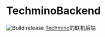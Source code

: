 # TechminoBackend
![Build release](https://github.com/26F-Studio/TechminoBackend/workflows/Build%20release/badge.svg?branch=main)
[Techmino](https://github.com/26F-Studio/Techmino0.12)的联机后端
